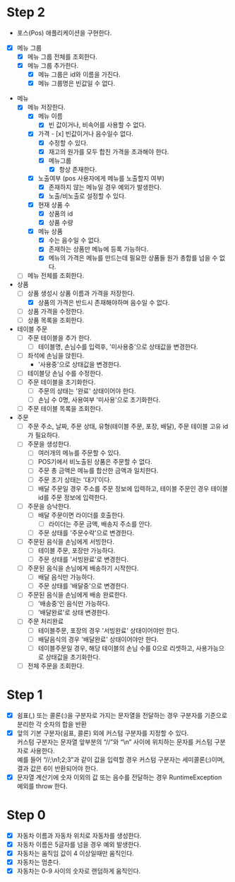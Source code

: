 # Step 2
- 포스(Pos) 애플리케이션을 구현한다.
- [x] 메뉴 그룹
  - [x] 메뉴 그룹 전체를 조회한다.
  - [x] 메뉴 그룹 추가한다.
    - [x] 메뉴 그룹은 id와 이름을 가진다.
    - [x] 메뉴 그룹명은 빈값일 수 없다.
- 메뉴
  - [x] 메뉴 저장한다.
      - [x] 메뉴 이름
        - [x] 빈 값이거나, 비속어를 사용할 수 없다.
    - [x] 가격
          - [x] 빈값이거나 음수일수 없다.
        - [x] 수정할 수 있다.
        - [x] 재고의 원가를 모두 합친 가격을 초과해야 한다.
      - [x] 메뉴그룹
        - [x] 항상 존재한다.
    - [x] 노출여부 (pos 사용자에게 메뉴를 노출할지 여부)
        - [x] 존재하지 않는 메뉴일 경우 예외가 발생한다.
        - [x] 노출/비노출로 설정할 수 있다.
    - [x] 현재 상품 수
      - [x] 상품의 id
      - [x] 상품 수량
    - [x] 메뉴 상품
        - [x] 수는 음수일 수 없다.
      - [x] 존재하는 상품만 메뉴에 등록 가능하다.
      - [x] 메뉴의 가격은 메뉴를 만드는데 필요한 상품들 원가 총합를 넘을 수 없다. 
  - [ ] 메뉴 전체를 조회한다.
- 상품
  - [ ] 상품 생성시 상품 이름과 가격을 저장한다.
    - [x] 상품의 가격은 반드시 존재해야하며 음수일 수 없다.
  - [ ] 상품 가격을 수정한다.
  - [ ] 상품 목록을 조회한다.
- 테이블 주문
  - [ ] 주문 테이블을 추가 한다.
    - [ ] 테이블명, 손님수를 입력후, '미사용중'으로 상태값을 변경한다.
  - [ ] 좌석에 손님을 앉힌다.
    - '사용중'으로 상태값을 변경한다.
  - [ ] 테이블당 손님 수를 수정한다.
  - [ ] 주문 테이블을 초기화한다.
    - [ ] 주문의 상태는 '완료' 상태이어야 한다.
    - [ ] 손님 수 0명, 사용여부 '미사용'으로 초기화한다.
  - [ ] 주문 테이블 목록을 조회한다.
- 주문 
  - [ ] 주문 주소, 날짜, 주문 상태, 유형(테이블 주문, 포장, 배달), 주문 테이블 고유 id가 필요하다.
  - [ ] 주문을 생성한다.
    - [ ] 여러개의 메뉴를 주문할 수 있다.
    - [ ] POS기에서 비노출된 상품은 주문할 수 없다.
    - [ ] 주문 총 금액은 메뉴를 합산한 금액과 일치한다.
    - [ ] 주문 초기 상태는 '대기'이다.
    - [ ] 배달 주문일 경우 주소를 주문 정보에 입력하고, 테이블 주문인 경우 테이블 id를 주문 정보에 입력한다.
  - [ ] 주문을 승낙한다.
    - [ ] 배달 주문이면 라이더를 호출한다.
      - [ ] 라이더는 주문 금액, 배송지 주소를 안다.
    - [ ] 주문 상태를 '주문수락'으로 변경한다.
  - [ ] 주문된 음식을 손님에게 서빙한다.
    - [ ] 테이블 주문, 포장만 가능하다.
    - [ ] 주문 상태를 '서빙완료'로 변경한다.
  - [ ] 주문된 음식을 손님에게 배송하기 시작한다.
    - [ ] 배달 음식만 가능하다.
    - [ ] 주문 상태를 '배달중'으로 변경한다.
  - [ ] 주문된 음식을 손님에게 배송 완료한다.
    - [ ] '배송중'인 음식만 가능하다.
    - [ ] '배달완료'로 상태 변경한다.
  - [ ] 주문 처리완료
    - [ ] 테이블주문, 포장의 경우 '서빙완료' 상태이어야만 한다.
    - [ ] 배달음식의 경우 '배달완료' 상태이어야만 한다.
    - [ ] 테이블주문일 경우, 해당 테이블의 손님 수를 0으로 리셋하고, 사용가능으로 상태값을 초기화한다.
  - [ ] 전체 주문을 조회한다. 

# Step 1
- [x] 쉼표(,) 또는 콜론(:)을 구분자로 가지는 문자열을 전달하는 경우 구분자를 기준으로 분리한 각 숫자의 합을 반환  
- [x] 앞의 기본 구분자(쉼표, 콜론) 외에 커스텀 구분자를 지정할 수 있다.  
커스텀 구분자는 문자열 앞부분의 “//”와 “\n” 사이에 위치하는 문자를 커스텀 구분자로 사용한다.  
예를 들어 “//;\n1;2;3”과 같이 값을 입력할 경우 커스텀 구분자는 세미콜론(;)이며, 결과 값은 6이 반환되어야 한다.
- [x] 문자열 계산기에 숫자 이외의 값 또는 음수를 전달하는 경우 RuntimeException 예외를 throw 한다.

# Step 0
- [x] 자동차 이름과 자동차 위치로 자동차를 생성한다.
- [x] 자동차 이름은 5글자를 넘을 경우 예외 발생한다.
- [x] 자동차는 움직임 값이 4 이상일때만 움직인다.
- [x] 자동차는 멈춘다.
- [x] 자동차는 0-9 사이의 숫자로 랜덤하게 움직인다.
